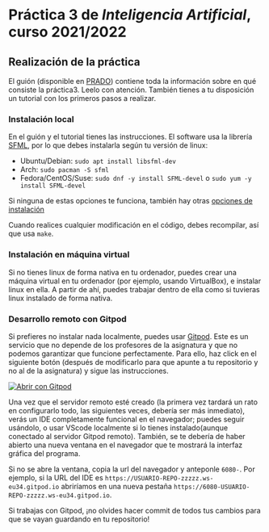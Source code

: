 # Práctica 3 de *Inteligencia Artificial*, curso 2021/2022

## Realización de la práctica
El guión (disponible en [PRADO](https://pradogrado2122.ugr.es/)) contiene toda la información sobre en qué consiste la práctica3. Leelo con atención.
También tienes a tu disposición un tutorial con los primeros pasos a realizar.


### Instalación local

En el guión y el tutorial tienes las instrucciones. 
El software usa la librería [SFML](https://www.sfml-dev.org/index.php), por lo que debes instalarla según tu versión de linux:
- Ubuntu/Debian: `sudo apt install libsfml-dev`
- Arch: `sudo pacman -S sfml`
- Fedora/CentOS/Suse: `sudo dnf -y install SFML-devel` o `sudo yum -y install SFML-devel`

Si ninguna de estas opciones te funciona, también hay otras [opciones de instalación](https://www.sfml-dev.org/tutorials/2.5/start-linux.php)

Cuando realices cualquier modificación en el código, debes recompilar, así que usa `make`.


### Instalación en máquina virtual
Si no tienes linux de forma nativa en tu ordenador, puedes crear una máquina virtual en tu ordenador (por ejemplo, usando VirtualBox), e instalar linux en ella. A partir de ahí, puedes trabajar dentro de ella como si tuvieras linux instalado de forma nativa.


### Desarrollo remoto con Gitpod
Si prefieres no instalar nada localmente, puedes usar [Gitpod](https://gitpod.io). Este es un servicio que no depende de los profesores de la asignatura y que no podemos garantizar que funcione perfectamente. Para ello, haz click en el siguiente botón (después de modificarlo para que apunte a tu repositorio y no al de la asignatura) y sigue las instrucciones.

<!-- IMPORTANTE: Debes cambiar en el siguiente enlace TUSUARIO por tu nombre de usuario en github!  -->
[![Abrir con Gitpod](https://gitpod.io/button/open-in-gitpod.svg)](https://gitpod.io/#https://github.com/TUSUARIO/practica3)

Una vez que el servidor remoto esté creado (la primera vez tardará un rato en configurarlo todo, las siguientes veces, debería ser más inmediato), verás un IDE completamente funcional en el navegador; puedes seguir usándolo, o usar VScode localmente si lo tienes instalado(aunque conectado al servidor Gitpod remoto). También, se te debería de haber abierto una nueva ventana en el navegador que te mostrará la interfaz gráfica del programa.

Si no se abre la ventana, copia la url del navegador y anteponle `6080-`. 
Por ejemplo, si la URL del IDE es `https://USUARIO-REPO-zzzzz.ws-eu34.gitpod.io` abriríamos en una nueva pestaña `https://6080-USUARIO-REPO-zzzzz.ws-eu34.gitpod.io`.


Si trabajas con Gitpod, ¡no olvides hacer commit de todos tus cambios para que se vayan guardando en tu repositorio!
